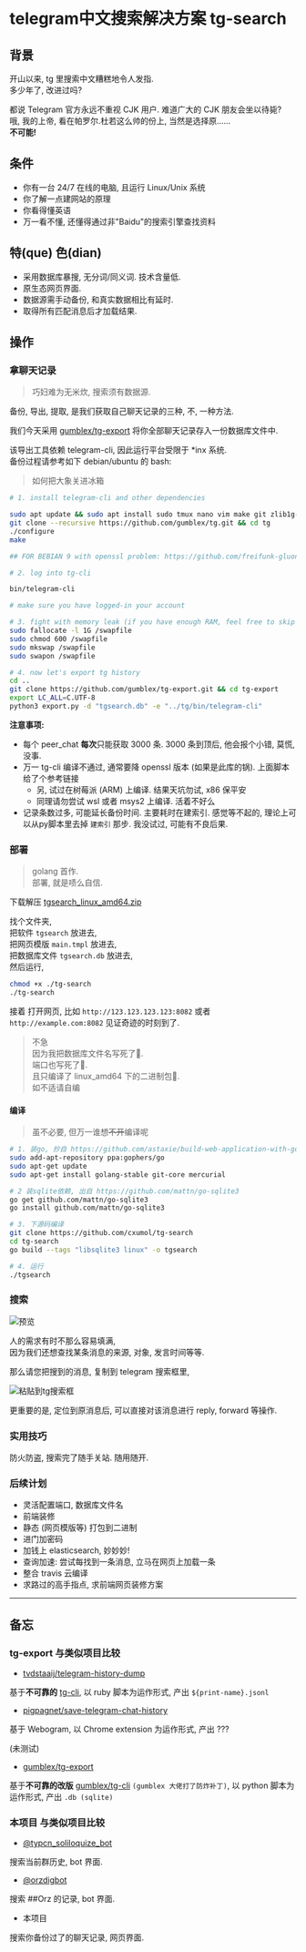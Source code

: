 # telegram中文搜索解决方案 tg-search

## 背景

开山以来, tg 里搜索中文糟糕地令人发指.  
多少年了, 改进过吗?  

都说 Telegram 官方永远不重视 CJK 用户.
难道广大的 CJK 朋友会坐以待毙?     
哦, 我的上帝, 看在帕罗尔.杜若这么帅的份上, 当然是选择原……  
**不可能!**

## 条件

- 你有一台 24/7 在线的电脑, 且运行 Linux/Unix 系统
- 你了解一点建网站的原理
- 你看得懂英语
- 万一看不懂, 还懂得通过非"Baidu"的搜索引擎查找资料

## 特(que) 色(dian)

- 采用数据库暴搜, 无分词/同义词. 技术含量低.
- 原生态网页界面.
- 数据源需手动备份, 和真实数据相比有延时.
- 取得所有匹配消息后才加载结果.

## 操作

### 拿聊天记录

> 巧妇难为无米炊, 搜索须有数据源. 

备份, 导出, 提取, 是我们获取自己聊天记录的三种, 不, 一种方法.

我们今天采用 [gumblex/tg-export](https://github.com/gumblex/tg-export) 将你全部聊天记录存入一份数据库文件中.

该导出工具依赖 telegram-cli, 因此运行平台受限于 \*inx 系统.  
备份过程请参考如下 debian/ubuntu 的 bash:

> 如何把大象关进冰箱

```bash
# 1. install telegram-cli and other dependencies

sudo apt update && sudo apt install sudo tmux nano vim make git zlib1g-dev libreadline-dev libconfig-dev libssl-dev lua5.2 liblua5.2-dev libevent-dev libjansson-dev libpython-dev python3-pip -y
git clone --recursive https://github.com/gumblex/tg.git && cd tg
./configure
make

## FOR BEBIAN 9 with openssl problem: https://github.com/freifunk-gluon/gluon/issues/973#issuecomment-265910812

# 2. log into tg-cli

bin/telegram-cli

# make sure you have logged-in your account

# 3. fight with memory leak (if you have enough RAM, feel free to skip this step)
sudo fallocate -l 1G /swapfile
sudo chmod 600 /swapfile
sudo mkswap /swapfile
sudo swapon /swapfile

# 4. now let's export tg history
cd ..
git clone https://github.com/gumblex/tg-export.git && cd tg-export
export LC_ALL=C.UTF-8
python3 export.py -d "tgsearch.db" -e "../tg/bin/telegram-cli"
```

**注意事项:**

- 每个 peer_chat **每次**只能获取 3000 条. 3000 条到顶后, 他会报个小错, 莫慌, 没事.
- 万一 tg-cli 编译不通过, 通常要降 openssl 版本 (如果是此库的锅). 上面脚本给了个参考链接
    - 另, 试过在树莓派 (ARM) 上编译. 结果天坑勿试, x86 保平安
    - 同理请勿尝试 wsl 或者 msys2 上编译. 活着不好么
- 记录条数过多, 可能延长备份时间. 主要耗时在建索引. 感觉等不起的, 理论上可以从py脚本里去掉 `建索引` 那步. 
我没试过, 可能有不良后果.


### 部署

> golang 首作.  
部署, 就是啧么自信.

下载解压
[tgsearch_linux_amd64.zip](https://github.com/cxumol/tg-search/releases/download/alpha/tgsearch_linux_amd64.zip)

找个文件夹,  
把软件 `tgsearch` 放进去,  
把网页模版 `main.tmpl` 放进去,  
把数据库文件 `tgsearch.db` 放进去,  
然后运行,

```bash
chmod +x ./tg-search
./tg-search
```

接着
打开网页, 
比如 `http://123.123.123.123:8082`
或者 `http://example.com:8082`
见证奇迹的时刻到了.

> 不急  
因为我把数据库文件名写死了🌚.  
端口也写死了🌚.  
且只编译了 linux_amd64 下的二进制包🌚.  
如不适请自编

#### 编译

> 虽不必要, 但万一谁想<s>不开</s>编译呢

```bash
# 1. 装go, 抄自 https://github.com/astaxie/build-web-application-with-golang/blob/master/zh/01.1.md
sudo add-apt-repository ppa:gophers/go
sudo apt-get update
sudo apt-get install golang-stable git-core mercurial

# 2 装sqlite依赖, 出自 https://github.com/mattn/go-sqlite3
go get github.com/mattn/go-sqlite3
go install github.com/mattn/go-sqlite3

# 3. 下源码编译
git clone https://github.com/cxumol/tg-search
cd tg-search
go build --tags "libsqlite3 linux" -o tgsearch

# 4. 运行
./tgsearch
```

### 搜索

![预览](https://user-images.githubusercontent.com/8279655/34347654-0af60b66-e9ba-11e7-808f-45607ffd52c5.png)

人的需求有时不那么容易填满,  
因为我们还想查找某条消息的来源, 对象, 发言时间等等.  

那么请您把搜到的消息, 复制到 telegram 搜索框里, 

![粘贴到tg搜索框](https://user-images.githubusercontent.com/8279655/34347658-0e724714-e9ba-11e7-929a-1fce478b1aec.png)

更重要的是, 定位到原消息后, 可以直接对该消息进行 reply, forward 等操作.

### 实用技巧

防火防盗, 搜索完了随手关站.
随用随开.  

### 后续计划

- 灵活配置端口, 数据库文件名
- 前端装修
- 静态 (网页模版等) 打包到二进制
- 进门加密码
- 加钱上 elasticsearch, 妙妙妙!
- 查询加速: 尝试每找到一条消息, 立马在网页上加载一条
- 整合 travis 云编译
- 求路过的高手指点, 求前端网页装修方案

---

## 备忘

### tg-export 与类似项目比较

- [tvdstaaij/telegram-history-dump](https://github.com/tvdstaaij/telegram-history-dump)

基于**不可靠的** [tg-cli](https://github.com/vysheng/tg), 
以 ruby 脚本为运作形式, 
产出 `${print-name}.jsonl`

- [pigpagnet/save-telegram-chat-history](https://github.com/pigpagnet/save-telegram-chat-history)

基于 Webogram, 
以 Chrome extension 为运作形式,
产出 ???
 
(未测试)

- [gumblex/tg-export](https://github.com/gumblex/tg-export)

基于**不可靠的改版** [gumblex/tg-cli](https://github.com/gumblex/tg) 
`(gumblex 大佬打了防炸补丁)`, 
以 python 脚本为运作形式, 
产出 `.db (sqlite)`


### 本项目 与类似项目比较

- [@typcn_soliloquize_bot](https://t.me/typcn_soliloquize_bot) 

搜索当前群历史, bot 界面.

- [@orzdigbot](https://t.me/orzdigbot) 

搜索 ##Orz 的记录, bot 界面.

- 本项目 

搜索你备份过了的聊天记录, 网页界面.
